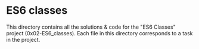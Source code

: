 # ES6 classes

This directory contains all the solutions & code for the "ES6 Classes" project (0x02-ES6_classes). Each file in this directory corresponds to a task in the project.